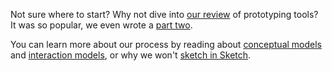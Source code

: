 Not sure where to start? Why not dive into [our review](2015/11/23/prototyping.html) of prototyping tools? It was so popular, we even wrote a [part two](2016/05/04/prototyping2.html).

You can learn more about our process by reading about [conceptual models](2015/11/03/conceptualmodel.html) and [interaction models](2016/01/19/interactionmodel.html), or why we won't [sketch in Sketch](2015/05/20/sketch.html).
